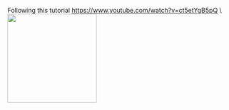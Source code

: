 Following this tutorial https://www.youtube.com/watch?v=ct5etYgB5pQ 
\\
<img src="https://i.imgur.com/Hv5jGny.gif" width="200">
